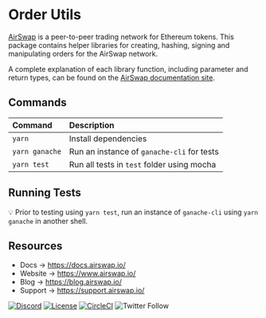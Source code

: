 # Order Utils

[AirSwap](https://www.airswap.io/) is a peer-to-peer trading network for Ethereum tokens. This package contains helper libraries for creating, hashing, signing and manipulating orders for the AirSwap network.

A complete explanation of each library function, including parameter and return types, can be found on the [AirSwap documentation site](https://docs.airswap.io/helper-libraries/orders-and-quotes).

## Commands

| Command         | Description                                   |
| :-------------- | :-------------------------------------------- |
| `yarn`          | Install dependencies                          |
| `yarn ganache`  | Run an instance of `ganache-cli` for tests    |
| `yarn test`     | Run all tests in `test` folder using mocha    |

## Running Tests

:bulb: Prior to testing using `yarn test`, run an instance of `ganache-cli` using `yarn ganache` in another shell.

## Resources

- Docs → https://docs.airswap.io/
- Website → https://www.airswap.io/
- Blog → https://blog.airswap.io/
- Support → https://support.airswap.io/

[![Discord](https://img.shields.io/discord/590643190281928738.svg)](https://discord.gg/ecQbV7H)
[![License](https://img.shields.io/badge/License-Apache%202.0-blue.svg)](https://opensource.org/licenses/Apache-2.0)
[![CircleCI](https://circleci.com/gh/airswap/airswap-protocols.svg?style=svg&circle-token=73bd6668f836ce4306dbf6ca32109ddbb5b7e1fe)](https://circleci.com/gh/airswap/airswap-protocols)
![Twitter Follow](https://img.shields.io/twitter/follow/airswap?style=social)
